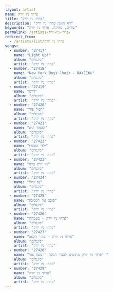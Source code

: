 ```yaml
---
layout: artist
name: פרחי ניו יורק
title: "פרחי ניו יורק"
description: "דף האמן פרחי ניו יורק"
keywords: "שירים, מוזיקה, פרחי ניו יורק"
permalink: /artists/פרחי-ניו-יורק/
redirect_from:
  - /artists/list/פרחי ניו יורק
songs:
  - number: "27417"
    name: "Light Up!"
    album: "סינגלים"
    artist: "פרחי ניו יורק"
  - number: "27418"
    name: "New York Boys Choir - DAYEINU"
    album: "סינגלים"
    artist: "פרחי ניו יורק"
  - number: "27419"
    name: "דיינו"
    album: "סינגלים"
    artist: "פרחי ניו יורק"
  - number: "27420"
    name: "הפיל פור"
    album: "סינגלים"
    artist: "פרחי ניו יורק"
  - number: "27421"
    name: "ונהפוך הוא"
    album: "סינגלים"
    artist: "פרחי ניו יורק"
  - number: "27422"
    name: "ילדי האומץ"
    album: "סינגלים"
    artist: "פרחי ניו יורק"
  - number: "27423"
    name: "ניו יורק בויס"
    album: "סינגלים"
    artist: "פרחי ניו יורק"
  - number: "27424"
    name: "נס גדול"
    album: "סינגלים"
    artist: "פרחי ניו יורק"
  - number: "27425"
    name: "סובב את הסביבון"
    album: "סינגלים"
    artist: "פרחי ניו יורק"
  - number: "27426"
    name: "פרחי ניו יורק - בשמחה"
    album: "סינגלים"
    artist: "פרחי ניו יורק"
  - number: "27427"
    name: "פרחי ניו יורק - בתוך הקצב"
    album: "סינגלים"
    artist: "פרחי ניו יורק"
  - number: "27428"
    name: "פרחי ניו יורק מרגשים לכבוד חנוכה ''מעוז צור''"
    album: "סינגלים"
    artist: "פרחי ניו יורק"
  - number: "27429"
    name: "פרחי ניו יורק"
    album: "סינגלים"
    artist: "פרחי ניו יורק"
---
```

